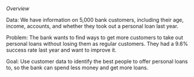 *Overview*

Data: We have information on 5,000 bank customers, including their age, income, accounts, and whether they took out a personal loan last year.

Problem: The bank wants to find ways to get more customers to take out personal loans without losing them as regular customers. They had a 9.6% success rate last year and want to improve it.

Goal: Use customer data to identify the best people to offer personal loans to, so the bank can spend less money and get more loans.
